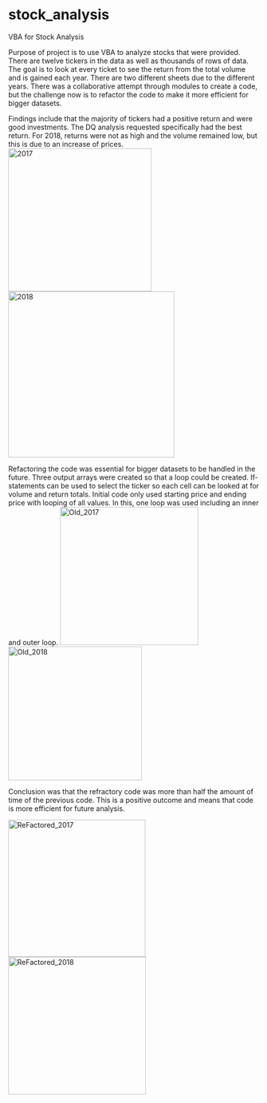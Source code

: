 # stock_analysis
VBA for Stock Analysis

Purpose of project is to use VBA to analyze stocks that were provided. There are twelve tickers in the data as well as thousands of rows of data. The goal is to look at every ticket to see the return from the total volume and is gained each year. There are two different sheets due to the different years. There was a collaborative attempt through modules to create a code, but the challenge now is to refactor the code to make it more efficient for bigger datasets. 

Findings include that the majority of tickers had a positive return and were good investments. The DQ analysis requested specifically had the best return. For 2018, returns were not as high and the volume remained low, but this is due to an increase of prices.<img width="287" alt="2017" src="https://user-images.githubusercontent.com/102098068/161453283-1f500f8c-3cf3-40e3-9b6d-f6dd1b78051c.png"><img width="333" alt="2018" src="https://user-images.githubusercontent.com/102098068/161453288-9872c185-51f2-4954-9774-f581c5e25d33.png">



Refactoring the code was essential for bigger datasets to be handled in the future. Three output arrays were created so that a loop could be created. If-statements can be used to select the ticker so each cell can be looked at for volume and return totals. Initial code only used starting price and ending price with looping of all values. In this, one loop was used including an inner and outer loop.
<img width="277" alt="Old_2017" src="https://user-images.githubusercontent.com/102098068/161453297-6edaae4d-2b28-497f-9ccd-07403a55295a.png">
<img width="268" alt="Old_2018" src="https://user-images.githubusercontent.com/102098068/161453300-6df6d76e-be85-4bf4-a104-6416df8b6870.png">

Conclusion was that the refractory code was more than half the amount of time of the previous code. This is a positive outcome and means that code is more efficient for future analysis.

<img width="275" alt="ReFactored_2017" src="https://user-images.githubusercontent.com/102098068/161453312-d3c5695e-6527-4c9f-94b1-711303df59ac.png">
<img width="276" alt="ReFactored_2018" src="https://user-images.githubusercontent.com/102098068/161453316-1518df7d-a40f-41fd-864f-8053bbb62c1f.png">
